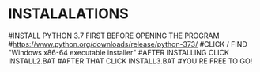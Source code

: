 # INSTALALATIONS
 #INSTALL PYTHON 3.7 FIRST BEFORE OPENING THE PROGRAM
 #https://www.python.org/downloads/release/python-373/
 #CLICK / FIND "Windows x86-64 executable installer"
 #AFTER INSTALLING CLICK INSTALL2.BAT
 #AFTER THAT CLICK INSTALL3.BAT
 #YOU'RE FREE TO GO!
